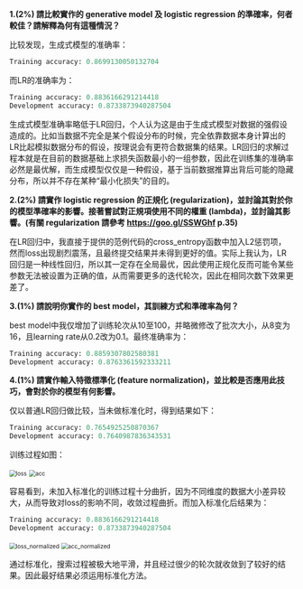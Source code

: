 **1.(2%) 請比較實作的 generative model 及 logistic regression 的準確率，何者較佳？請解釋為何有這種情況？**

比较发现，生成式模型的准确率：

```Python
Training accuracy: 0.8699130050132704
```

而LR的准确率为：

```Python
Training accuracy: 0.8836166291214418
Development accuracy: 0.8733873940287504
```

生成式模型准确率略低于LR回归，个人认为这是由于生成式模型对数据的强假设造成的。比如当数据不完全是某个假设分布的时候，完全依靠数据本身计算出的LR比起模拟数据分布的假设，按理说会有更符合数据集的结果。LR回归的求解过程本就是在目前的数据基础上求损失函数最小的一组参数，因此在训练集的准确率必然是最优解，而生成模型仅仅是一种假设，基于当前数据推算出背后可能的隐藏分布，所以并不存在某种“最小化损失”的目的。

**2.(2%) 請實作 logistic regression 的正規化 (regularization)，並討論其對於你的模型準確率的影響。接著嘗試對正規項使用不同的權重 (lambda)，並討論其影響。(有關 regularization 請參考 https://goo.gl/SSWGhf p.35)**

在LR回归中，我直接于提供的范例代码的cross_entropy函数中加入L2惩罚项，然而loss出现剧烈震荡，且最终提交结果并未得到更好的值。实际上我认为，LR回归是一种线性回归，所以其一定存在全局最优，因此使用正规化反而可能令某些参数无法被设置为正确的值，从而需要更多的迭代轮次，因此在相同次数下效果更差了。

**3.(1%) 請說明你實作的 best model，其訓練方式和準確率為何？**

best model中我仅增加了训练轮次从10至100，并略微修改了批次大小，从8变为16，且learning rate从0.2改为0.1。最终准确率为：

```Python
Training accuracy: 0.8859307802580381
Development accuracy: 0.8763361592333211
```



**4.(1%) 請實作輸入特徵標準化 (feature normalization)，並比較是否應用此技巧，會對於你的模型有何影響。**

仅以普通LR回归做比较，当未做标准化时，得到结果如下：

```Python
Training accuracy: 0.7654925250870367
Development accuracy: 0.7640987836343531
```

训练过程如图：

<img src="/Users/LightningX/Learning/ML2020/4.Classification/Code/loss.png" alt="loss" style="zoom:72%;" />

<img src="/Users/LightningX/Learning/ML2020/4.Classification/Code/acc.png" alt="acc" style="zoom:72%;" />

容易看到，未加入标准化的训练过程十分曲折，因为不同维度的数据大小差异较大，从而导致对loss的影响不同，收敛过程曲折。而加入标准化后结果为：

```Python
Training accuracy: 0.8836166291214418
Development accuracy: 0.8733873940287504
```

<img src="/Users/LightningX/Learning/ML2020/4.Classification/Code/loss_normalized.png" alt="loss_normalized" style="zoom:72%;" />

<img src="/Users/LightningX/Learning/ML2020/4.Classification/Code/acc_normalized.png" alt="acc_normalized" style="zoom:72%;" />

通过标准化，搜索过程被极大地平滑，并且经过很少的轮次就收敛到了较好的结果。因此最好结果必须运用标准化方法。

